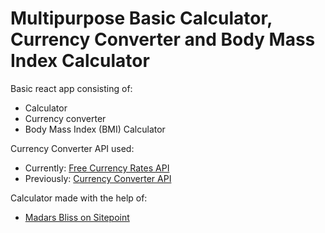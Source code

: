 # Multipurpose Basic Calculator, Currency Converter and Body Mass Index Calculator

Basic react app consisting of:
* Calculator
* Currency converter
* Body Mass Index (BMI) Calculator

Currency Converter API used:
* Currently: [Free Currency Rates API](https://github.com/fawazahmed0/currency-api#readme)
* Previously: [Currency Converter API](https://www.currencyconverterapi.com/docs)

Calculator made with the help of:
* [Madars Bliss on Sitepoint](https://www.sitepoint.com/react-tutorial-build-calculator-app/)


